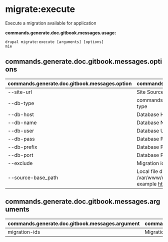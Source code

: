 # migrate:execute
Execute a migration available for application

**commands.generate.doc.gitbook.messages.usage:**
```
drupal migrate:execute [arguments] [options]
mie
```

## commands.generate.doc.gitbook.messages.options
commands.generate.doc.gitbook.messages.option | commands.generate.doc.gitbook.messages.details
-------|-------------
--site-url | Site Source URL
--db-type | commands.migrate.setup.migrations.options.db-type
--db-host | Database Host
--db-name | Database Name
--db-user | Database User
--db-pass | Database Pass
--db-prefix | Database Prefix
--db-port | Database Port
--exclude | Migration id(s) to exclude
--source-base_path | Local file directory containing your source site (e.g. /var/www/docroot), or your site address (for example http://example.com)

## commands.generate.doc.gitbook.messages.arguments
commands.generate.doc.gitbook.messages.argument | commands.generate.doc.gitbook.messages.details
---------|-------------
migration-ids | Migration id(s)
